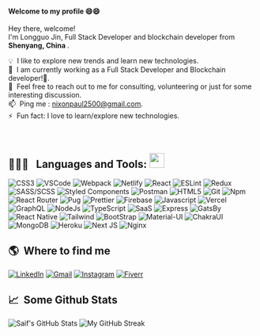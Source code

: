 
#### Welcome to my profile 😄😄

<p aligh="left">
  <p>Hey there, welcome!</br>
  I'm Longguo Jin, Full Stack Developer and blockchain developer from  <b>Shenyang, China </b>.</p>
  	
  💡 &nbsp;I like to explore new trends and learn new technologies.\
  🚧 &nbsp;I am currently working as a Full Stack Developer and Blockchain developer!👀.\
  💬 &nbsp;Feel free to reach out to me for consulting, volunteering or just for some interesting discussion.\
  📫 &nbsp;Ping me : nixonpaul2500@gmail.com.\
  ⚡ &nbsp;Fun fact: I love to learn/explore new technologies.
  
</p>
<br>



<h2>👨🏻‍💻 &nbsp; Languages and Tools: <img src="https://media.giphy.com/media/WUlplcMpOCEmTGBtBW/giphy.gif" width="30"></h2>
<p>
  <img alt="CSS3" src="https://img.shields.io/badge/-CSS3-1572B6?style=for-the-badge&logo=visual%20studio%20code&logoColor=white" />
  <img alt="VSCode" src="https://img.shields.io/badge/-Visual_Studio_Code-0078D4?style=for-the-badge&logo=visual%20studio%20code&logoColor=white" />
  <img alt="Webpack" src="https://img.shields.io/badge/-Webpack-8DD6F9?style=for-the-badge&logo=webpack&logoColor=white" />
  <img alt="Netlify" src="https://img.shields.io/badge/Netlify-00C7B7?style=for-the-badge&logo=netlify&logoColor=white" />
  <img alt="React" src="https://img.shields.io/badge/-React-45b8d8?style=for-the-badge&logo=react&logoColor=white" />
  <img alt="ESLint" src="https://img.shields.io/badge/-ESLint-4B32C3?style=for-the-badge&logo=eslint&logoColor=white" />
  <img alt="Redux" src="https://img.shields.io/badge/-Redux-764ABC?style=for-the-badge&logo=redux&logoColor=white" />
  <img alt="SASS/SCSS" src="https://img.shields.io/badge/-SASS/SCSS-CC6699?style=for-the-badge&logo=sass&logoColor=white" />
  <img alt="Styled Components" src="https://img.shields.io/badge/-Styled_Components-db7092?style=for-the-badge&logo=styled-components&logoColor=white" />
  <img alt="Postman" src="https://img.shields.io/badge/-Postman-FF6C37?style=for-the-badge&logo=postman&logoColor=white" />
  <img alt="HTML5" src="https://img.shields.io/badge/-HTML5-E34F26?style=for-the-badge&logo=html5&logoColor=white" />
  <img alt="Git" src="https://img.shields.io/badge/-Git-F05032?style=for-the-badge&logo=git&logoColor=white" />
  <img alt="Npm" src="https://img.shields.io/badge/-NPM-CB3837?style=for-the-badge&logo=npm&logoColor=white" />
  <img alt="React Router" src="https://img.shields.io/badge/-React_Router-CA4245?style=for-the-badge&logo=react-router&logoColor=white" />
  <img alt="Pug" src="https://img.shields.io/badge/-Pug-A86454?style=for-the-badge&logo=pug&logoColor=white" />
  <img alt="Prettier" src="https://img.shields.io/badge/-Prettier-F7B93E?style=for-the-badge&logo=prettier&logoColor=white" />
  <img alt="Firebase" src="https://img.shields.io/badge/-Firebase-ffca28?style=for-the-badge&logo=firebase&logoColor=white" />
  <img alt="Javascript" src="https://img.shields.io/badge/-JavaScript-F7DF1E?style=for-the-badge&logo=javascript&logoColor=black" />
  <img alt="Vercel" src="https://img.shields.io/badge/-Vercel-000000?style=for-the-badge&logo=vercel&logoColor=white" />
  <img alt="GraphQL" src="https://img.shields.io/badge/GraphQl-CB3837?style=for-the-badge&logo=GraphQL&logoColor=white" /> 
  <img alt="NodeJs" src="https://img.shields.io/badge/Node.js-43853D?style=for-the-badge&logo=node.js&logoColor=white" />
  <img alt="TypeScript" src="https://img.shields.io/badge/TypeScript-007ACC?style=for-the-badge&logo=typescript&logoColor=white" />
  <img alt="SaaS" src="https://img.shields.io/badge/Sass-CC6699?style=for-the-badge&logo=sass&logoColor=white" />
  <img alt="Express" src="https://img.shields.io/badge/Express.js-404D59?style=for-the-badge" />
  <img alt="GatsBy" src="https://img.shields.io/badge/Gatsby-663399?style=for-the-badge&logo=gatsby&logoColor=white" />
  <img alt="React Native" src="https://img.shields.io/badge/React_Native-20232A?style=for-the-badge&logo=react&logoColor=61DAFB" />
  <img alt="Tailwind" src="https://img.shields.io/badge/Tailwind_CSS-38B2AC?style=for-the-badge&logo=tailwind-css&logoColor=white" />
  <img alt="BootStrap" src="https://img.shields.io/badge/Bootstrap-563D7C?style=for-the-badge&logo=bootstrap&logoColor=white" />
  <img alt="Material-UI" src="https://img.shields.io/badge/Material--UI-0081CB?style=for-the-badge&logo=material-ui&logoColor=white" />
  <img alt="ChakraUI" src="https://img.shields.io/badge/Chakra--UI-319795?style=for-the-badge&logo=chakra-ui&logoColor=white"/>
  <img alt="MongoDB" src="https://img.shields.io/badge/MongoDB-4EA94B?style=for-the-badge&logo=mongodb&logoColor=white" />
  <img alt="Heroku" src="https://img.shields.io/badge/Heroku-430098?style=for-the-badge&logo=heroku&logoColor=white" /> 
  <img alt="Next JS" src="https://img.shields.io/badge/nextjs-%23000000.svg?style=for-the-badge&logo=next.js&logoColor=white"/>
  <img alt="Nginx" src="https://img.shields.io/badge/Nginx-009639?style=for-the-badge&logo=nginx&logoColor=white"/>
  
  	
</p>

<h2>🌎 &nbsp;Where to find me</h2>
<p>
  <a href="https://www.linkedin.com/in/saifrehman99/" target="_blank"><img alt="LinkedIn" src="https://img.shields.io/badge/-Linkedin-%230077B5.svg?&style=for-the-badge&logo=linkedin&logoColor=white" /></a>
  <a href="mailto:saifr7493@gmail.com" target="_blank"><img alt="Gmail" src="https://img.shields.io/badge/-Gmail-EA4335?style=for-the-badge&logo=gmail&logoColor=white" /></a>
  <a href="https://www.instagram.com/saif_rehman99/" target="_blank"><img alt="Instagram" src="https://img.shields.io/badge/-Instagram-E4405F?style=for-the-badge&logo=instagram&logoColor=white" /></a>
   <a href="https://www.fiverr.com/saifrehman99/" target="_blank"><img alt="Fiverr" src="https://img.shields.io/badge/-Fiverr-Fiverr?style=for-the-badge&logo=Fiverr&logoColor=white" /></a>
  
  
</p>

<h2>📈 &nbsp;Some Github Stats</h2>
<span align="left">

![Saif's GitHub Stats](https://github-readme-stats.vercel.app/api?username=saifrehman99&show_icons=true&hide_border=true&bg_color=3D3D3D&title_color=00E6FE&icon_color=00E6FE&text_color=FFFFFF)
</span>
<span align="right">
![My GitHub Streak](https://github-readme-streak-stats.herokuapp.com/?user=SaifRehman99&hide_border=true&theme=black-ice&background=3D3D3D&stroke=00E6FE)
</span>
 

